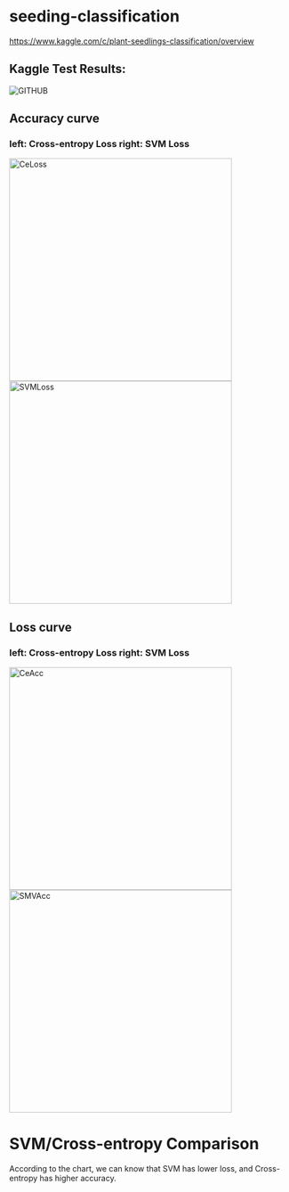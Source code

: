 # seeding-classification

https://www.kaggle.com/c/plant-seedlings-classification/overview

## Kaggle Test Results:
![GITHUB]( https://i.imgur.com/mNkaHIV.png "KaggleResults")

## Accuracy curve 
###     left: Cross-entropy Loss     right: SVM Loss
<p>
    <img src="https://i.imgur.com/hgWTEfc.png" alt="CeLoss" width="400">
    <img src="https://i.imgur.com/PTQMewT.png" alt="SVMLoss" width="400" >
</p>

## Loss curve
###     left: Cross-entropy Loss     right: SVM Loss
<p>
    <img src="https://i.imgur.com/PTQMewT.png" alt="CeAcc" width="400">
    <img src="https://i.imgur.com/PTQMewT.png" alt="SMVAcc" width="400" >
</p>

# SVM/Cross-entropy Comparison
  According to the chart, we can know that SVM has lower loss, and Cross-entropy has higher accuracy.

